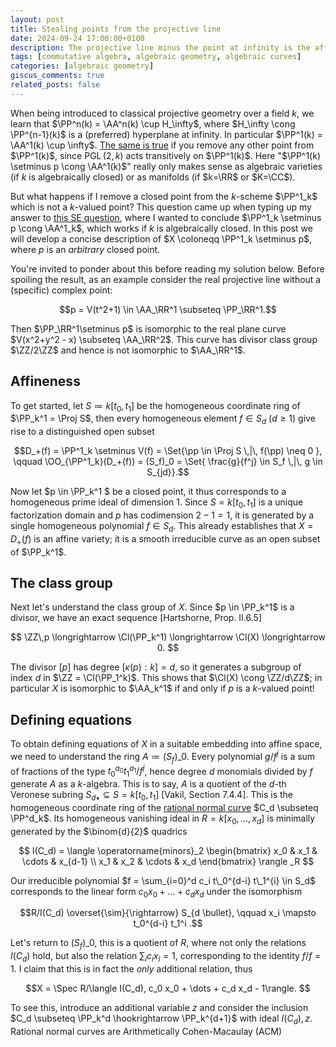 ```yaml
---
layout: post
title: Stealing points from the projective line
date: 2024-09-24 17:00:00+0100
description: The projective line minus the point at infinity is the affine line. But what if I steal a different, maybe even non-rational point? Let's work it out!
tags: [commutative algebra, algebraic geometry, algebraic curves]
categories: [algebraic geometry]
giscus_comments: true
related_posts: false
---
```


When being introduced to classical projective geometry over a field $k$, we learn that $\PP^n(k) = \AA^n(k) \cup H_\infty$, where $H_\infty \cong \PP^{n-1}(k)$ is a (preferred) hyperplane at infinity. In particular $\PP^1(k) = \AA^1(k) \cup \infty$. [The same is true](https://math.stackexchange.com/questions/1854029/is-the-projective-line-minus-one-point-always-isomorphic-to-the-affine-space) if you remove any other point from $\PP^1(k)$, since $\operatorname{PGL}(2,k)$ acts transitively on $\PP^1(k)$. Here "$\PP^1(k) \setminus p \cong \AA^1(k)$" really only makes sense as algebraic varieties (if $k$ is algebraically closed) or as manifolds (if $k=\RR$ or $K=\CC$).

But what happens if I remove a closed point from the $k$-scheme $\PP^1_k$ which is not a $k$-valued point? This question came up when typing up my answer to [this SE question](https://math.stackexchange.com/a/4974966/1213739), where I wanted to conclude $\PP^1_k \setminus p \cong \AA^1_k$, which works if $k$ is algebraically closed. In this post we will develop a concise description of $X \coloneqq \PP^1_k \setminus p$, where $p$ is an *arbitrary* closed point.

You're invited to ponder about this before reading my solution below. Before spoiling the result, as an example consider the real projective line without a (specific) complex point: 

$$p = V(t^2+1) \in \AA_\RR^1 \subseteq \PP_\RR^1.$$

Then $\PP_\RR^1\setminus p$ is isomorphic to the real plane curve $V(x^2+y^2 - x) \subseteq \AA_\RR^2$. This curve has divisor class group $\ZZ/2\ZZ$ and hence is not isomorphic to $\AA_\RR^1$.

## Affineness

To get started, let $S \coloneqq k[t_0,t_1]$ be the homogeneous coordinate ring of $\PP_k^1 = \Proj S$, then every homogeneous element $f \in S_d$ ($d\geq 1$) give rise to a distinguished open subset

$$D_+(f) = \PP^1_k \setminus V(f) = \Set{\pp \in \Proj S \,|\, f(\pp) \neq 0 }, \qquad \OO_{\PP^1_k}(D_+(f)) = (S_f)_0 = \Set{ \frac{g}{f^j} \in S_f \,|\, g \in S_{jd}}.$$

Now let $p \in \PP_k^1 $ be a closed point, it thus corresponds to a homogeneous prime ideal of dimension $1$. Since $S = k[t_0,t_1]$ is a unique factorization domain and $p$ has codimension $2-1=1$, it is generated by a single homogeneous polynomial $f \in S_d$. This already establishes that $X = D_+(f)$ is an affine variety; it is a smooth irreducible curve as an open subset of $\PP_k^1$.

## The class group

Next let's understand the class group of $X$. Since $p \in \PP_k^1$ is a divisor, we have an exact sequence [Hartshorne, Prop. II.6.5]

$$
\ZZ\,p \longrightarrow \Cl(\PP_k^1) \longrightarrow \Cl(X) \longrightarrow 0.
$$

The divisor $[p]$ has degree $[\kappa(p) : k] = d$, so it generates a subgroup of index $d$ in $\ZZ = \Cl(\PP_1^k)$. This shows that $\Cl(X) \cong \ZZ/d\ZZ$; in particular $X$ is isomorphic to $\AA_k^1$ if and only if $p$ is a $k$-valued point!

## Defining equations

To obtain defining equations of $X$ in a suitable embedding into affine space, we need to understand the ring $A \coloneqq (S_f)\_0$. Every polynomial $g/f^j$ is a sum of fractions of the type $t_0^{a_0}t_1^{a_1} / f^j$, hence degree $d$ monomials divided by $f$ generate $A$ as a $k$-algebra. This is to say, $A$ is a quotient of the $d$-th Veronese subring $S_{d \bullet} \subseteq S = k[t_0,t_1]$ [Vakil, Section 7.4.4]. This is the homogeneous coordinate ring of the [rational normal curve](https://en.wikipedia.org/wiki/Rational_normal_curve) $C_d \subseteq \PP^d_k$. Its homogeneous vanishing ideal in $R = k[x_0,\dots,x_d]$ is minimally generated by the $\binom{d}{2}$ quadrics

$$ I(C_d) = \langle  \operatorname{minors}_2 \begin{bmatrix} x_0 & x_1 & \cdots & x_{d-1} \\ x_1 & x_2 & \cdots & x_d \end{bmatrix} \rangle _R $$

Our irreducible polynomial $f = \sum_{i=0}^d c_i t\_0^{d-i} t\_1^{i} \in S_d$ corresponds to the linear form $c_0 x_0 + \dots + c_d x_d$ under the isomorphism

$$R/I(C_d) \overset{\sim}{\rightarrow} S_{d \bullet}, \qquad x_i \mapsto t_0^{d-i} t_1^i .$$

Let's return to  $(S_f)\_0$, this is a quotient of $R$, where not only the relations $I(C_d)$ hold, but also the relation $\sum_i c_i x_i = 1$, corresponding to the identity $f/f = 1$. I claim that this is in fact the *only* additional relation, thus

$$X = \Spec R/\langle I(C_d), c_0 x_0 + \dots + c_d x_d - 1\rangle. $$

To see this, introduce an additional variable $z$ and consider the inclusion $C_d \subseteq \PP_k^d \hookrightarrow \PP_k^{d+1}$ with ideal $I(C_d), z$. Rational normal curves are Arithmetically Cohen-Macaulay (ACM)